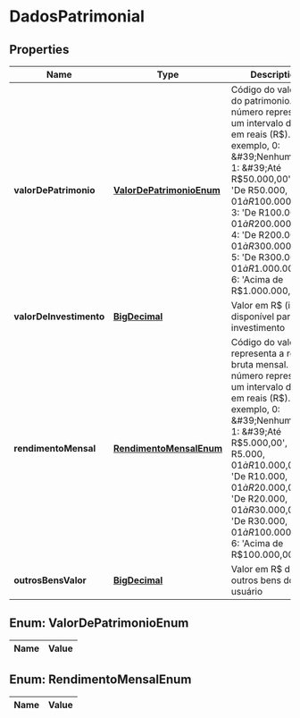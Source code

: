 

# DadosPatrimonial

## Properties

Name | Type | Description | Notes
------------ | ------------- | ------------- | -------------
**valorDePatrimonio** | [**ValorDePatrimonioEnum**](#ValorDePatrimonioEnum) | Código do valor total do patrimonio. Cada número representa um intervalo de valor em reais (R$). Por exemplo, 0: &#39;Nenhum&#39;, 1: &#39;Até R$50.000,00&#39;, 2: &#39;De R$50.000,01 à R$100.000,00&#39;, 3: &#39;De R$100.000,01 à R$200.000,00&#39;, 4: &#39;De R$200.000,01 à R$300.000,00&#39;, 5: &#39;De R$300.000,01 à R$1.000.000,00&#39;, 6: &#39;Acima de R$1.000.000,00&#39; |  [optional]
**valorDeInvestimento** | [**BigDecimal**](BigDecimal.md) | Valor em R$ (inteiro) disponível para investimento |  [optional]
**rendimentoMensal** | [**RendimentoMensalEnum**](#RendimentoMensalEnum) | Código do valor que representa a renta bruta mensal. Cada número representa um intervalo de valor em reais (R$). Por exemplo, 0: &#39;Nenhum&#39;, 1: &#39;Até R$5.000,00&#39;, 2: &#39;De R$5.000,01 à R$10.000,00&#39;, 3: &#39;De R$10.000,01 à R$20.000,00&#39;, 4: &#39;De R$20.000,01 à R$30.000,00&#39;, 5: &#39;De R$30.000,01 à R$100.000,00&#39;, 6: &#39;Acima de R$100.000,00&#39; |  [optional]
**outrosBensValor** | [**BigDecimal**](BigDecimal.md) | Valor em R$ de outros bens do usuário |  [optional]


## Enum: ValorDePatrimonioEnum

Name | Value
---- | -----


## Enum: RendimentoMensalEnum

Name | Value
---- | -----




